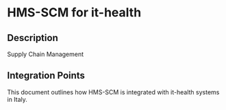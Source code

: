 # HMS-SCM for it-health

## Description

Supply Chain Management

## Integration Points

This document outlines how HMS-SCM is integrated with it-health systems in Italy.
